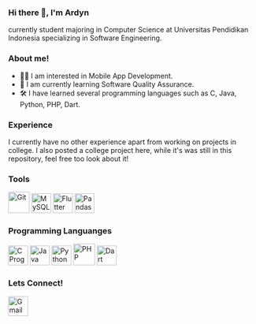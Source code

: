### Hi there 👋, I'm Ardyn

currently student majoring in Computer Science at Universitas Pendidikan Indonesia specializing in Software Engineering.

### About me!
- 👨‍💻 I am interested in Mobile App Development.
- 🌱 I am currently learning Software Quality Assurance.
- 🛠️ I have learned several programming languages such as C, Java, Python, PHP, Dart.

### Experience
I currently have no other experience apart from working on projects in college.
I also posted a college project here, while it's was still in this repository, feel free too look about it!

### Tools
<img src="https://www.vectorlogo.zone/logos/git-scm/git-scm-icon.svg" alt="Git" width="43" height="43"> <img src="https://www.vectorlogo.zone/logos/mysql/mysql-icon.svg" alt="MySQL" width="40" height="40"> <img src="https://www.vectorlogo.zone/logos/flutterio/flutterio-icon.svg" alt="Flutter" width="40" height="40"> <img src="https://upload.wikimedia.org/wikipedia/commons/2/22/Pandas_mark.svg" alt="Pandas" width="40" height="40">


### Programming Languanges
<img src="https://upload.wikimedia.org/wikipedia/commons/1/18/C_Programming_Language.svg" alt="C Programming Language" width="40" height="40"> <img src="https://www.vectorlogo.zone/logos/java/java-icon.svg" alt="Java" width="40" height="40"> <img src="https://www.vectorlogo.zone/logos/python/python-icon.svg" alt="Python" width="40" height="40"> <img src="https://www.vectorlogo.zone/logos/php/php-icon.svg" alt="PHP" width="44" height="44"> <img src="https://www.vectorlogo.zone/logos/dartlang/dartlang-icon.svg" alt="Dart" width="40" height="40">

### Lets Connect!
<img src="https://www.vectorlogo.zone/logos/gmail/gmail-icon.svg" alt="Gmail" width="40" height="40">
 





<!--
**ArdynRF/ArdynRF** is a ✨ _special_ ✨ repository because its `README.md` (this file) appears on your GitHub profile.

Here are some ideas to get you started:

- 🔭 I’m currently working on ...
- 🌱 I’m currently learning ...
- 👯 I’m looking to collaborate on ...
- 🤔 I’m looking for help with ...
- 💬 Ask me about ...
- 📫 How to reach me: ...
- 😄 Pronouns: ...
- ⚡ Fun fact: ...
-->
